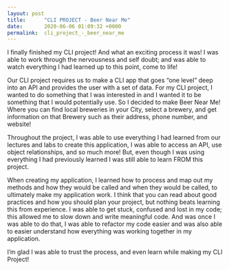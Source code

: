 ```yaml
---
layout: post
title:      "CLI PROJECT - Beer Near Me"
date:       2020-06-06 01:09:32 +0000
permalink:  cli_project_-_beer_near_me
---
```



I finally finished my CLI project! And what an exciting process it was! I was able to work through the nervousness and self doubt; and was able to watch everything I had learned up to this point, come to life!

Our CLI project requires us to make a CLI app that goes “one level” deep into an API and provides the user with a set of data. For my CLI project, I wanted to do something that I was interested in and I wanted it to be something that I would potentially use. So I decided to make Beer Near Me! Where you can find local breweries in your City, select a brewery, and get information on that Brewery such as their address, phone number, and website!

Throughout the project, I was able to use everything I had learned from our lectures and labs to create this application, I was able to access an API, use object relationships, and so much more! But, even though I was using everything I had previously learned I was still able to learn FROM this project.

When creating my application, I learned how to process and map out my methods and how they would be called and when they would be called, to ultimately make my application work. I think that you can read about good practices and how you should plan your project, but nothing beats learning this from experience. I was able to get stuck, confused and lost in my code; this allowed me to slow down and write meaningful code. And was once I was able to do that, I was able to refactor my code easier and was also able to easier understand how everything was working together in my application.

I’m glad I was able to trust the process, and even learn while making my CLI Project!

